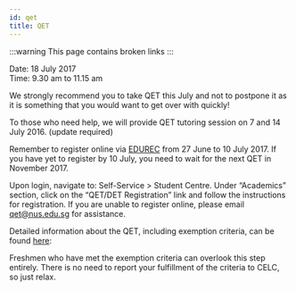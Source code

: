```yaml
---
id: qet
title: QET
---
```


:::warning
This page contains broken links
:::

Date: 18 July 2017 <br/> Time: 9.30 am to 11.15 am

We strongly recommend you to take QET this July and not to postpone it as it is something that you would want to get over with quickly!

To those who need help, we will provide QET tutoring session on 7 and 14 July 2016. (update required)

Remember to register online via [EDUREC](https://isisregpart1.nus.edu.sg/psc/cs90prd/EMPLOYEE/PSFT_HR/c/N_ADMISSIONS.N_PREREG_LOGIN.GBL?&) from 27 June to 10 July 2017. If you have yet to register by 10 July, you need to wait for the next QET in November 2017.

Upon login, navigate to: Self-Service > Student Centre. Under “Academics” section, click on the “QET/DET Registration” link and follow the instructions for registration. If you are unable to register online, please email [qet@nus.edu.sg](mailto:qet@nus.edu.sg) for assistance.

Detailed information about the QET, including exemption criteria, can be found [here](http://www.nus.edu.sg/registrar/academic-activities/registration/academic-related-matters/qet):

Freshmen who have met the exemption criteria can overlook this step entirely. There is no need to report your fulfillment of the criteria to CELC, so just relax.

